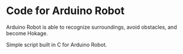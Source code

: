 # Code for Arduino Robot 

Arduino Robot is able to recognize surroundings, avoid obstacles, and become Hokage.

Simple script built in C for Arduino Robot.  
